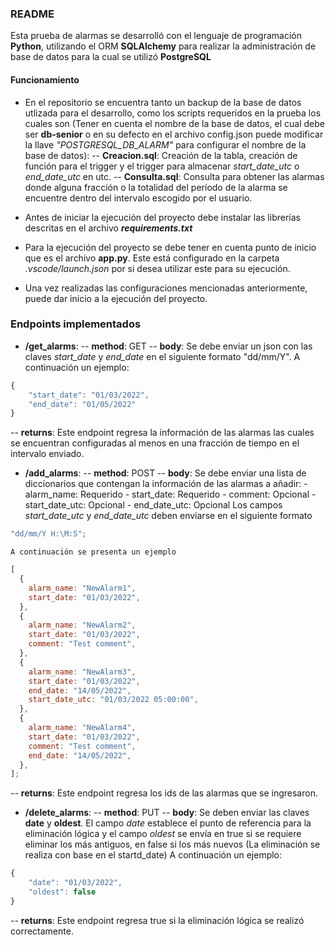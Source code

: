 ### README

Esta prueba de alarmas se desarrolló con el lenguaje de programación **Python**, utilizando el ORM **SQLAlchemy** para realizar la administración de base de datos para la cual se utilizó **PostgreSQL**

#### Funcionamiento

- En el repositorio se encuentra tanto un backup de la base de datos utlizada para el desarrollo, como los scripts requeridos en la prueba los cuales son (Tener en cuenta el nombre de la base de datos, el cual debe ser **db-senior** o en su defecto en el archivo config.json puede modificar la llave _"POSTGRESQL_DB_ALARM"_ para configurar el nombre de la base de datos):
  -- **Creacion.sql**: Creación de la tabla, creación de función para el trigger y el trigger para almacenar _start_date_utc_ o _end_date_utc_ en utc.
  -- **Consulta.sql**: Consulta para obtener las alarmas donde alguna fracción o la totalidad del período de la alarma se encuentre dentro del intervalo escogido por el usuario.

- Antes de iniciar la ejecución del proyecto debe instalar las librerías descritas en el archivo **_requirements.txt_**

- Para la ejecución del proyecto se debe tener en cuenta punto de inicio que es el archivo **app.py**. Este está configurado en la carpeta _.vscode/launch.json_ por si desea utilizar este para su ejecución.

- Una vez realizadas las configuraciones mencionadas anteriormente, puede dar inicio a la ejecución del proyecto.

### Endpoints implementados

- **/get_alarms**:
  -- **method**: GET
  -- **body**: Se debe enviar un json con las claves _start_date_ y _end_date_ en el siguiente formato "dd/mm/Y". A continuación un ejemplo:

```javascript
{
    "start_date": "01/03/2022",
    "end_date": "01/05/2022"
}
```

-- **returns**: Este endpoint regresa la información de las alarmas las cuales se encuentran configuradas al menos en una fracción de tiempo en el intervalo enviado.

- **/add_alarms**:
  -- **method**: POST
  -- **body**: Se debe enviar una lista de diccionarios que contengan la información de las alarmas a añadir: - alarm_name: Requerido - start_date: Requerido - comment: Opcional - start_date_utc: Opcional - end_date_utc: Opcional
  Los campos _start_date_utc_ y _end_date_utc_ deben enviarse en el siguiente formato

```javascript
"dd/mm/Y H:\M:S";
```

    A continuación se presenta un ejemplo

```javascript
[
  {
    alarm_name: "NewAlarm1",
    start_date: "01/03/2022",
  },
  {
    alarm_name: "NewAlarm2",
    start_date: "01/03/2022",
    comment: "Test comment",
  },
  {
    alarm_name: "NewAlarm3",
    start_date: "01/03/2022",
    end_date: "14/05/2022",
    start_date_utc: "01/03/2022 05:00:00",
  },
  {
    alarm_name: "NewAlarm4",
    start_date: "01/03/2022",
    comment: "Test comment",
    end_date: "14/05/2022",
  },
];
```

-- **returns**: Este endpoint regresa los ids de las alarmas que se ingresaron.

- **/delete_alarms**:
  -- **method**: PUT
  -- **body**: Se deben enviar las claves **date** y **oldest**. El campo _date_ establece el punto de referencia para la eliminación lógica y el campo _oldest_ se envía en true si se requiere eliminar los más antiguos, en false si los más nuevos (La eliminación se realiza con base en el startd_date) A continuación un ejemplo:

```javascript
{
    "date": "01/03/2022",
    "oldest": false
}
```

-- **returns**: Este endpoint regresa true si la eliminación lógica se realizó correctamente.
